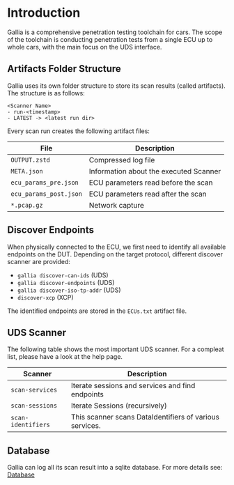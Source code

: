 <!--
SPDX-FileCopyrightText: AISEC Pentesting Team

SPDX-License-Identifier: CC0-1.0
-->

# Introduction

Gallia is a comprehensive penetration testing toolchain for cars.
The scope of the toolchain is conducting penetration tests from a single ECU up to whole cars, with the main focus on the UDS interface.

## Artifacts Folder Structure

Gallia uses its own folder structure to store its scan results (called artifacts).
The structure is as follows:
```
<Scanner Name>
- run-<timestamp>
- LATEST -> <latest run dir>
```

Every scan run creates the following artifact files:

| File                   | Description                            |
|------------------------|----------------------------------------|
| `OUTPUT.zstd`          | Compressed log file                    |
| `META.json`            | Information about the executed Scanner |
| `ecu_params_pre.json`  | ECU parameters read before the scan    |
| `ecu_params_post.json` | ECU parameters read after the scan     |
| `*.pcap.gz`            | Network capture                        |


## Discover Endpoints
When physically connected to the ECU, we first need to identify all available endpoints on the DUT.
Depending on the target protocol, different discover scanner are provided:
* `gallia discover-can-ids` (UDS)
* `gallia discover-endpoints` (UDS)
* `gallia discover-iso-tp-addr` (UDS)
* `discover-xcp` (XCP)

The identified endpoints are stored in the `ECUs.txt` artifact file.

## UDS Scanner

The following table shows the most important UDS scanner.
For a compleat list, please have a look at the help page.

| Scanner            | Description                                             |
|--------------------|---------------------------------------------------------|
| `scan-services`    | Iterate sessions and services and find endpoints        |
| `scan-sessions`    | Iterate Sessions (recursively)                          |
| `scan-identifiers` | This scanner scans DataIdentifiers of various services. |

## Database

Gallia can log all its scan result into a sqlite database.
For more details see: [Database](database)
